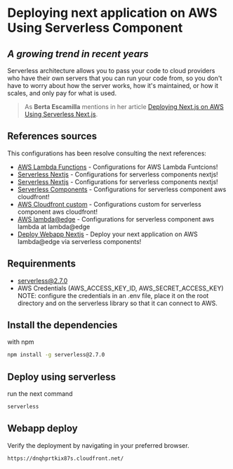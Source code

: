 # Deploying next application on AWS Using Serverless Component

## _A growing trend in recent years_

Serverless architecture allows you to pass your code to cloud providers who have their own servers that you can run your code from, so you don't have to worry about how the server works, how it's maintained, or how it scales, and only pay for what is used.

> As **Berta Escamilla** mentions in her article [Deploying Next.js on AWS Using Serverless Next.js](https://morioh.com/p/9ed515e8f10e).

## References sources

This configurations has been resolve consulting the next references:

- [AWS Lambda Functions](https://www.serverless.com/framework/docs/providers/aws/guide/functions) - Configurations for AWS Lambda Funtcions!
- [Serverless Nextjs](https://github.com/serverless-nextjs/serverless-next.js#readme) - Configurations for serverless components nextjs!
- [Serverless Nextjs](https://github.com/serverless-nextjs/serverless-next.js#readme) - Configurations for serverless components nextjs!
- [Serverless Components](https://github.com/serverless-nextjs/serverless-next.js/tree/master/packages/serverless-components/aws-cloudfront#3-configure) - Configurations for serverless component aws cloudfront!
- [AWS Cloudfront custom](https://serverless-nextjs.com/docs/customcloudfrontconfig) - Configurations custom for serverless component aws cloudfront!
- [AWS lambda@edge](https://serverless-nextjs.com/docs/lambdaatedgeconfig) - Configurations for serverless component aws lambda at lambda@edge
- [Deploy Webapp Nextjs](https://zditect.com/code/javascript/deploy-your-nextjs-apps-on-aws-lambdaedge-via-serverless-components.html) - Deploy your next application on AWS lambda@edge via serverless components!

## Requirenments

- serverless@2.7.0
- AWS Credentials (AWS_ACCESS_KEY_ID, AWS_SECRET_ACCESS_KEY)
  NOTE: configure the credentials in an .env file, place it on the root directory and on the serverless library so that it can connect to AWS.

## Install the dependencies

with npm

```sh
npm install -g serverless@2.7.0
```

## Deploy using serverless

run the next command

```sh
serverless
```

## Webapp deploy

Verify the deployment by navigating in
your preferred browser.

```sh
https://dnqhprtkix87s.cloudfront.net/
```
